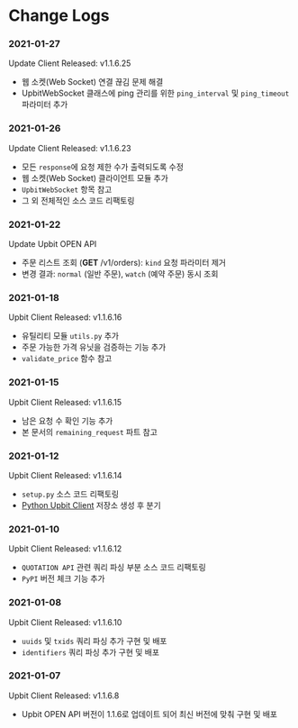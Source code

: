 # Change Logs


### 2021-01-27
Update Client Released: v1.1.6.25

- 웹 소켓(Web Socket) 연결 끊김 문제 해결
- UpbitWebSocket 클래스에 ping 관리를 위한 `ping_interval` 및 `ping_timeout` 파라미터 추가

### 2021-01-26
Update Client Released: v1.1.6.23

- 모든 `response`에 요청 제한 수가 출력되도록 수정
- 웹 소켓(Web Socket) 클라이언트 모듈 추가
- `UpbitWebSocket` 항목 참고
- 그 외 전체적인 소스 코드 리팩토링

### 2021-01-22
Update Upbit OPEN API

- 주문 리스트 조회 (**GET** /v1/orders): `kind` 요청 파라미터 제거
- 변경 결과: `normal` (일반 주문), `watch` (예약 주문) 동시 조회

### 2021-01-18
Upbit Client Released: v1.1.6.16

- 유틸리티 모듈 `utils.py` 추가
- 주문 가능한 가격 유닛을 검증하는 기능 추가
- `validate_price` 함수 참고

### 2021-01-15
Upbit Client Released: v1.1.6.15

- 남은 요청 수 확인 기능 추가
- 본 문서의 `remaining_request` 파트 참고

### 2021-01-12
Upbit Client Released: v1.1.6.14

- `setup.py` 소스 코드 리팩토링
- [Python Upbit Client](https://github.com/uJhin/python-upbit-client) 저장소 생성 후 분기

### 2021-01-10
Upbit Client Released: v1.1.6.12

- `QUOTATION API` 관련 쿼리 파싱 부분 소스 코드 리팩토링
- `PyPI` 버전 체크 기능 추가

### 2021-01-08
Upbit Client Released: v1.1.6.10

- `uuids` 및 `txids` 쿼리 파싱 추가 구현 및 배포
- `identifiers` 쿼리 파싱 추가 구현 및 배포

### 2021-01-07
Upbit Client Released: v1.1.6.8

- Upbit OPEN API 버전이 1.1.6로 업데이트 되어 최신 버전에 맞춰 구현 및 배포
